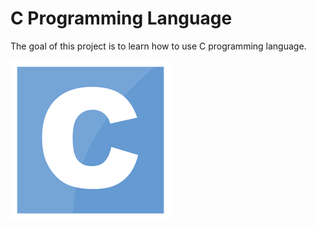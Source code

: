 # C Programming Language

The goal of this project is to learn how to use C programming language.

![C Programming Language](c.png)
